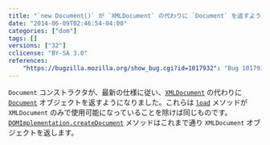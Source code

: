 ```yaml
---
title: "`new Document()` が `XMLDocument` の代わりに `Document` を返すようになりました"
date: "2014-06-09T02:46:54-04:00"
categories: ["dom"]
tags: []
versions: ["32"]
cclicense: "BY-SA 3.0"
references:
    "https://bugzilla.mozilla.org/show_bug.cgi?id=1017932": "Bug 1017932 – Document() constructor should return Document object (not XMLDocument)"
---
```

`Document` コンストラクタが、最新の仕様に従い、[`XMLDocument`](https://developer.mozilla.org/ja/docs/Web/API/XMLDocument) の代わりに [`Document`](https://developer.mozilla.org/ja/docs/Web/API/Document) オブジェクトを返すようになりました。これらは [`load`](https://developer.mozilla.org/ja/docs/Web/API/XMLDocument.load) メソッドが `XMLDocument` のみで使用可能になっていることを除けば同じものです。[`DOMImplementation.createDocument`](https://developer.mozilla.org/ja/docs/Web/API/DOMImplementation.createDocument) メソッドはこれまで通り `XMLDocument` オブジェクトを返します。
